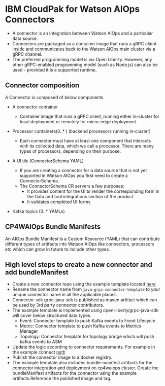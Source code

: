 # IBM CloudPak for Watson AIOps Connectors
- A connector is an integration between Watson AIOps and a particular data source.
- Connectors are packaged as a container image that runs a gRPC client inside and communicates back to the Watson AIOps main cluster via a gRPC channel.
- The preferred programming model is via Open Liberty. However, any other gRPC-enabled programming model (such as Node.js) can also be used - provided it is a supported runtime.

## Connector composition
A Connector is composed of below components

- A connector container
  - Container image that runs a gRPC client, running either in-cluster for local deployment or remotely for micro-edge deployment.

- Processor containers(0..* ) (backend processors running in-cluster)
  - Each connector must have at least one component that interacts with its collected data, which we call a processor. There are many types of processors, depending on their purpose.

- A UI tile (ConnectorSchema YAML)
   - If you are creating a connector for a data source that is not yet supported in Watson AIOps you first need to create a ConnectorSchema.
   - The ConnectorSchema CR servers a few purposes:
      - It provides content for the UI to render the corresponding form in the Data and tool integrations section of the product
      - It validates completed UI forms

- Kafka topics (0..* YAMLs)

## CP4WAIOps Bundle Manifests
An AIOps Bundle Manifest is a Custom Resource (YAML) that can contribute different types of artifacts into Watson AIOps like connectors, processors etc which can grow in future to include other types.

## High level steps to create a new connector and add bundleManifest
- Create a new connector repo using the example template located [here](https://github.com/IBM/cp4waiops-connectors-java-template)
- Rename the connector name from `java-grpc-connector-template` to your unique connector name in all the applicable places.
- Connector-sdk grpc-java-sdk is published as maven artifact which can be used by 3rd party connector contributors.
- The example template is implemented using open-liberty/grpc-java-sdk will cover below structured data types.
    - Event: Connector template to push Kafka events to Event Lifecycle
    - Metric: Connector template to push Kafka events to Metrics Manager
    - Topology: Connector template for topology bridge which will push kafka events to ASM
- Update the logic according to connector requirements. For example in the example connect [path](https://github.com/IBM/cp4waiops-connectors-java-template/tree/main/src/main/java/com/ibm/aiops/connectors/template)
- Publish the connector image to a docker registry.
- The example template also includes bundle-manifest artifacts for the connector integration and deployment on cp4waiops cluster. Create the bundleManifest artifacts for the connector using the example artifacts.Reference the published image and tag.
